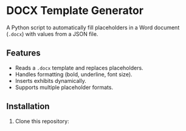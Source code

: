 # DOCX Template Generator

A Python script to automatically fill placeholders in a Word document (`.docx`) with values from a JSON file.

## Features
- Reads a `.docx` template and replaces placeholders.
- Handles formatting (bold, underline, font size).
- Inserts exhibits dynamically.
- Supports multiple placeholder formats.

## Installation
1. Clone this repository:
